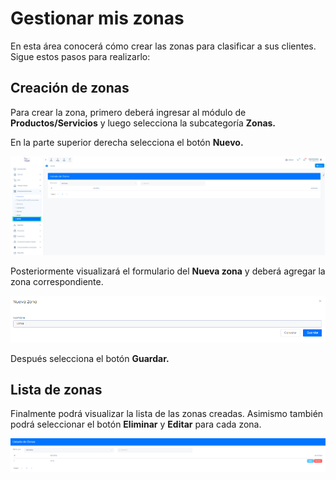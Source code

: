 # Gestionar mis zonas

En esta área conocerá cómo crear las zonas para clasificar a  sus clientes. Sigue estos pasos para realizarlo:

## Creación de zonas

Para crear la zona, primero deberá ingresar al módulo de **Productos/Servicios** y luego selecciona la subcategoría **Zonas.**

En la parte superior derecha selecciona el botón **Nuevo.**

![Alt text](img/Gestionar_mis_zonas_01.jpg)

Posteriormente visualizará el formulario del **Nueva zona** y deberá agregar la zona correspondiente.

![Alt text](img/Gestionar_mis_zonas_02.png)

Después selecciona el botón **Guardar.**

## Lista de zonas

Finalmente podrá visualizar la lista de las zonas creadas. Asimismo también podrá seleccionar el botón **Eliminar** y **Editar** para cada zona.

![Alt text](img/Gestionar_mis_zonas_03.png)
